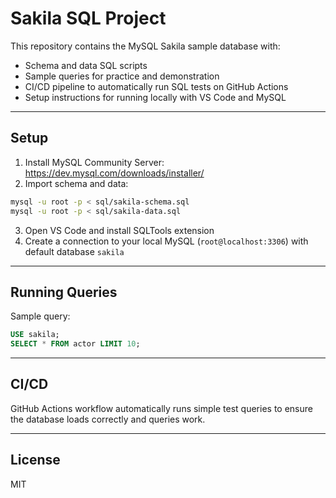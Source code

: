 
# Sakila SQL Project

This repository contains the MySQL Sakila sample database with:

- Schema and data SQL scripts
- Sample queries for practice and demonstration
- CI/CD pipeline to automatically run SQL tests on GitHub Actions
- Setup instructions for running locally with VS Code and MySQL

---

## Setup

1. Install MySQL Community Server: https://dev.mysql.com/downloads/installer/
2. Import schema and data:

```bash
mysql -u root -p < sql/sakila-schema.sql
mysql -u root -p < sql/sakila-data.sql
```

3. Open VS Code and install SQLTools extension  
4. Create a connection to your local MySQL (`root@localhost:3306`) with default database `sakila`

---

## Running Queries

Sample query:

```sql
USE sakila;
SELECT * FROM actor LIMIT 10;
```

---

## CI/CD

GitHub Actions workflow automatically runs simple test queries to ensure the database loads correctly and queries work.

---

## License

MIT
